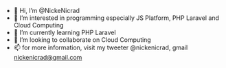 - 👋 Hi, I’m @NickeNicrad
- 👀 I’m interested in programming especially JS Platform, PHP Laravel and Cloud Computing
- 🌱 I’m currently learning PHP Laravel
- 💞️ I’m looking to collaborate on Cloud Computing
- 📫 for more information, visit my tweeter @nickenicrad, gmail nickenicrad@gmail.com

<!---
NickeNicrad/NickeNicrad is a ✨ special ✨ repository because its `README.md` (this file) appears on your GitHub profile.
You can click the Preview link to take a look at your changes.
--->
